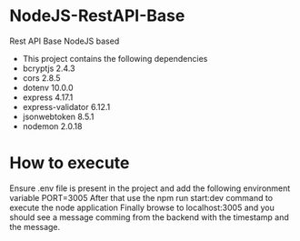 # NodeJS-RestAPI-Base
Rest API Base NodeJS based

* This project contains the following dependencies
* bcryptjs 2.4.3
* cors 2.8.5
* dotenv 10.0.0
* express 4.17.1
* express-validator 6.12.1
* jsonwebtoken 8.5.1
* nodemon 2.0.18

# How to execute
Ensure .env file is present in the project and add the following environment variable PORT=3005
After that use the npm run start:dev command to execute the node application
Finally browse to localhost:3005 and you should see a message comming from the backend with the timestamp and the message.
